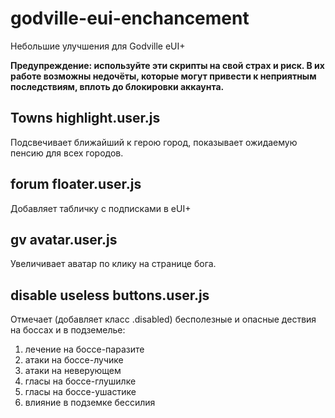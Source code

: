 # godville-eui-enchancement
Небольшие улучшения для Godville eUI+

**Предупреждение: используйте эти скрипты на свой страх и риск. В их работе возможны недочёты, которые могут привести к неприятным последствиям, вплоть до блокировки аккаунта.**

## Towns highlight.user.js
Подсвечивает ближайший к герою город, показывает ожидаемую пенсию для всех городов.

## forum floater.user.js
Добавляет табличку с подписками в eUI+

## gv avatar.user.js
Увеличивает аватар по клику на странице бога.

## disable useless buttons.user.js
Отмечает (добавляет класс .disabled) бесполезные и опасные дествия на боссах и в подземелье:
1. лечение на боссе-паразите
2. атаки на боссе-лучике
3. атаки на неверующем
4. гласы на боссе-глушилке
5. гласы на боссе-ушастике
6. влияние в подземке бессилия
